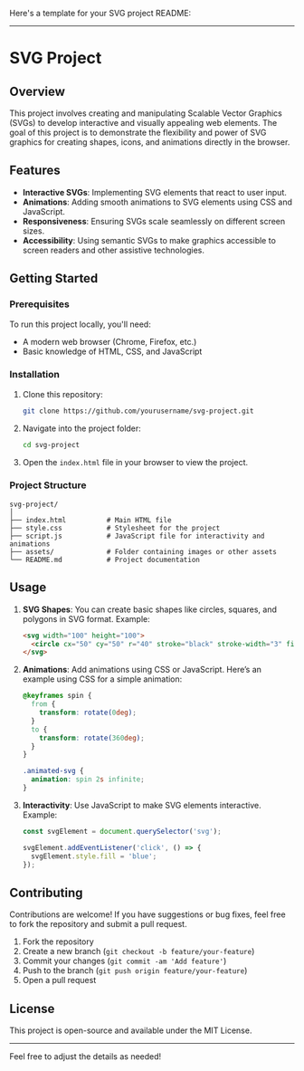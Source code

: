 Here's a template for your SVG project README:

---

# SVG Project

## Overview
This project involves creating and manipulating Scalable Vector Graphics (SVGs) to develop interactive and visually appealing web elements. The goal of this project is to demonstrate the flexibility and power of SVG graphics for creating shapes, icons, and animations directly in the browser.

## Features
- **Interactive SVGs**: Implementing SVG elements that react to user input.
- **Animations**: Adding smooth animations to SVG elements using CSS and JavaScript.
- **Responsiveness**: Ensuring SVGs scale seamlessly on different screen sizes.
- **Accessibility**: Using semantic SVGs to make graphics accessible to screen readers and other assistive technologies.

## Getting Started

### Prerequisites
To run this project locally, you'll need:
- A modern web browser (Chrome, Firefox, etc.)
- Basic knowledge of HTML, CSS, and JavaScript

### Installation
1. Clone this repository:
   ```bash
   git clone https://github.com/yourusername/svg-project.git
   ```
2. Navigate into the project folder:
   ```bash
   cd svg-project
   ```
3. Open the `index.html` file in your browser to view the project.

### Project Structure
```
svg-project/
│
├── index.html          # Main HTML file
├── style.css           # Stylesheet for the project
├── script.js           # JavaScript file for interactivity and animations
├── assets/             # Folder containing images or other assets
└── README.md           # Project documentation
```

## Usage

1. **SVG Shapes**: You can create basic shapes like circles, squares, and polygons in SVG format.
   Example:
   ```html
   <svg width="100" height="100">
     <circle cx="50" cy="50" r="40" stroke="black" stroke-width="3" fill="red" />
   </svg>
   ```

2. **Animations**: Add animations using CSS or JavaScript. Here’s an example using CSS for a simple animation:
   ```css
   @keyframes spin {
     from {
       transform: rotate(0deg);
     }
     to {
       transform: rotate(360deg);
     }
   }

   .animated-svg {
     animation: spin 2s infinite;
   }
   ```

3. **Interactivity**: Use JavaScript to make SVG elements interactive. Example:
   ```javascript
   const svgElement = document.querySelector('svg');

   svgElement.addEventListener('click', () => {
     svgElement.style.fill = 'blue';
   });
   ```

## Contributing
Contributions are welcome! If you have suggestions or bug fixes, feel free to fork the repository and submit a pull request. 

1. Fork the repository
2. Create a new branch (`git checkout -b feature/your-feature`)
3. Commit your changes (`git commit -am 'Add feature'`)
4. Push to the branch (`git push origin feature/your-feature`)
5. Open a pull request

## License
This project is open-source and available under the MIT License.

---

Feel free to adjust the details as needed!
